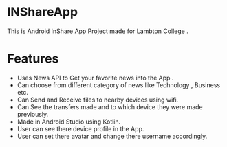 # INShareApp
 This is Android InShare App Project made for Lambton College .
 
 # Features
 - Uses News API to Get your favorite news into the App .
 - Can choose from different category of news like Technology , Business etc.
 - Can Send and Receive files to nearby devices using wifi.
 - Can See the transfers made and to which device they were made previously.
 - Made in Android Studio using Kotlin. 
 - User can see there device profile in the App.
 - User can set there avatar and change there username accordingly.

